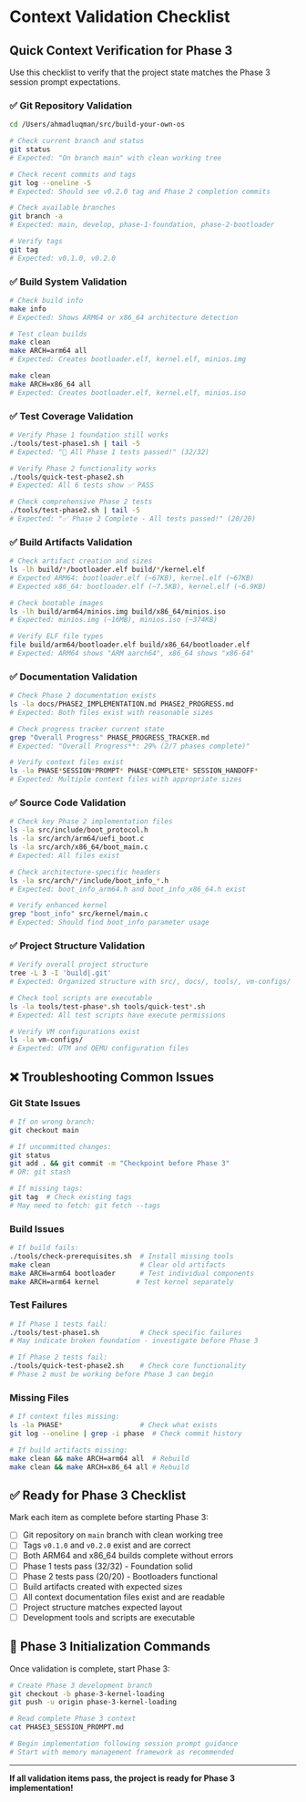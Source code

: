 # Context Validation Checklist

## Quick Context Verification for Phase 3

Use this checklist to verify that the project state matches the Phase 3 session prompt expectations.

### ✅ **Git Repository Validation**
```bash
cd /Users/ahmadluqman/src/build-your-own-os

# Check current branch and status
git status
# Expected: "On branch main" with clean working tree

# Check recent commits and tags
git log --oneline -5
# Expected: Should see v0.2.0 tag and Phase 2 completion commits

# Check available branches
git branch -a
# Expected: main, develop, phase-1-foundation, phase-2-bootloader

# Verify tags
git tag
# Expected: v0.1.0, v0.2.0
```

### ✅ **Build System Validation**
```bash
# Check build info
make info
# Expected: Shows ARM64 or x86_64 architecture detection

# Test clean builds
make clean
make ARCH=arm64 all
# Expected: Creates bootloader.elf, kernel.elf, minios.img

make clean  
make ARCH=x86_64 all
# Expected: Creates bootloader.elf, kernel.elf, minios.iso
```

### ✅ **Test Coverage Validation**
```bash
# Verify Phase 1 foundation still works
./tools/test-phase1.sh | tail -5
# Expected: "🎉 All Phase 1 tests passed!" (32/32)

# Verify Phase 2 functionality works  
./tools/quick-test-phase2.sh
# Expected: All 6 tests show ✅ PASS

# Check comprehensive Phase 2 tests
./tools/test-phase2.sh | tail -5
# Expected: "✅ Phase 2 Complete - All tests passed!" (20/20)
```

### ✅ **Build Artifacts Validation**
```bash
# Check artifact creation and sizes
ls -lh build/*/bootloader.elf build/*/kernel.elf
# Expected ARM64: bootloader.elf (~67KB), kernel.elf (~67KB)
# Expected x86_64: bootloader.elf (~7.5KB), kernel.elf (~6.9KB)

# Check bootable images
ls -lh build/arm64/minios.img build/x86_64/minios.iso
# Expected: minios.img (~16MB), minios.iso (~374KB)

# Verify ELF file types
file build/arm64/bootloader.elf build/x86_64/bootloader.elf
# Expected: ARM64 shows "ARM aarch64", x86_64 shows "x86-64"
```

### ✅ **Documentation Validation**
```bash
# Check Phase 2 documentation exists
ls -la docs/PHASE2_IMPLEMENTATION.md PHASE2_PROGRESS.md
# Expected: Both files exist with reasonable sizes

# Check progress tracker current state
grep "Overall Progress" PHASE_PROGRESS_TRACKER.md
# Expected: "Overall Progress**: 29% (2/7 phases complete)"

# Verify context files exist
ls -la PHASE*SESSION*PROMPT* PHASE*COMPLETE* SESSION_HANDOFF*
# Expected: Multiple context files with appropriate sizes
```

### ✅ **Source Code Validation**
```bash
# Check key Phase 2 implementation files
ls -la src/include/boot_protocol.h
ls -la src/arch/arm64/uefi_boot.c  
ls -la src/arch/x86_64/boot_main.c
# Expected: All files exist

# Check architecture-specific headers
ls -la src/arch/*/include/boot_info_*.h
# Expected: boot_info_arm64.h and boot_info_x86_64.h exist

# Verify enhanced kernel
grep "boot_info" src/kernel/main.c
# Expected: Should find boot_info parameter usage
```

### ✅ **Project Structure Validation**
```bash
# Verify overall project structure
tree -L 3 -I 'build|.git'
# Expected: Organized structure with src/, docs/, tools/, vm-configs/

# Check tool scripts are executable
ls -la tools/test-phase*.sh tools/quick-test*.sh
# Expected: All test scripts have execute permissions

# Verify VM configurations exist
ls -la vm-configs/
# Expected: UTM and QEMU configuration files
```

## ❌ **Troubleshooting Common Issues**

### Git State Issues
```bash
# If on wrong branch:
git checkout main

# If uncommitted changes:
git status
git add . && git commit -m "Checkpoint before Phase 3"
# OR: git stash

# If missing tags:
git tag  # Check existing tags
# May need to fetch: git fetch --tags
```

### Build Issues
```bash
# If build fails:
./tools/check-prerequisites.sh  # Install missing tools
make clean                      # Clear old artifacts
make ARCH=arm64 bootloader      # Test individual components
make ARCH=arm64 kernel         # Test kernel separately
```

### Test Failures
```bash
# If Phase 1 tests fail:
./tools/test-phase1.sh          # Check specific failures
# May indicate broken foundation - investigate before Phase 3

# If Phase 2 tests fail:
./tools/quick-test-phase2.sh    # Check core functionality
# Phase 2 must be working before Phase 3 can begin
```

### Missing Files
```bash
# If context files missing:
ls -la PHASE*                   # Check what exists
git log --oneline | grep -i phase  # Check commit history

# If build artifacts missing:
make clean && make ARCH=arm64 all  # Rebuild
make clean && make ARCH=x86_64 all # Rebuild
```

## ✅ **Ready for Phase 3 Checklist**

Mark each item as complete before starting Phase 3:

- [ ] Git repository on `main` branch with clean working tree
- [ ] Tags `v0.1.0` and `v0.2.0` exist and are correct
- [ ] Both ARM64 and x86_64 builds complete without errors
- [ ] Phase 1 tests pass (32/32) - Foundation solid
- [ ] Phase 2 tests pass (20/20) - Bootloaders functional
- [ ] Build artifacts created with expected sizes
- [ ] All context documentation files exist and are readable
- [ ] Project structure matches expected layout
- [ ] Development tools and scripts are executable

## 🚀 **Phase 3 Initialization Commands**

Once validation is complete, start Phase 3:

```bash
# Create Phase 3 development branch
git checkout -b phase-3-kernel-loading
git push -u origin phase-3-kernel-loading

# Read complete Phase 3 context
cat PHASE3_SESSION_PROMPT.md

# Begin implementation following session prompt guidance
# Start with memory management framework as recommended
```

---

**If all validation items pass, the project is ready for Phase 3 implementation!**